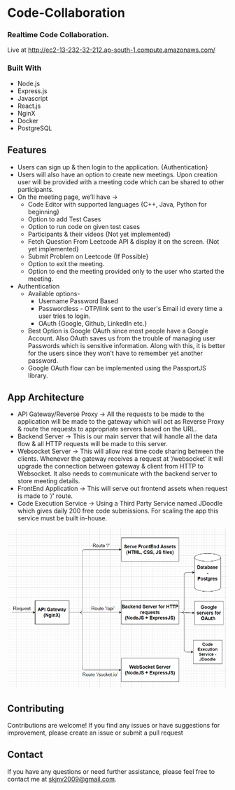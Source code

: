# Code-Collaboration   
### Realtime Code Collaboration.
Live at http://ec2-13-232-32-212.ap-south-1.compute.amazonaws.com/

### Built With

* Node.js
* Express.js
* Javascript
* React.js
* NginX
* Docker
* PostgreSQL

## Features
*  Users can sign up & then login to the application. {Authentication}
*  Users will also have an option to create new meetings. Upon creation user will be provided with a meeting code which can be shared to other participants.
*   On the meeting page, we’ll have ->
    - Code Editor with supported languages {C++, Java, Python for beginning}
    - Option to add Test Cases
    - Option to run code on given test cases
    - Participants & their videos {Not yet implemented}
    - Fetch Question From Leetcode API & display it on the screen. {Not yet implemented}
    - Submit Problem on Leetcode {If Possible}
    - Option to exit the meeting.
    - Option to end the meeting provided only to the user who started the meeting. 
* Authentication
    - Available options-
      - Username Password Based
      - Passwordless - OTP/link sent to the user's Email id every time a user tries to login.
      - OAuth {Google, Github, LinkedIn etc.}
    - Best Option is Google OAuth since most people have a Google Account. Also OAuth saves us from the trouble of managing user Passwords which is sensitive information. Along with this, it is better for the users since they won't have to remember yet another password.
    - Google OAuth flow can be implemented using the PassportJS library.

## App Architecture
  - API Gateway/Reverse Proxy -> All the requests to be made to the application will be made to the gateway which will act as Reverse Proxy & route the requests to appropriate servers based on the URL.
  - Backend Server -> This is our main server that will handle all the data flow & all HTTP requests will be made to this server.
  - Websocket Server -> This will allow real time code sharing between the clients. Whenever the gateway receives a request at ‘/websocket’ it will upgrade the connection between gateway & client from HTTP to Websocket. It also needs to communicate with the backend server to store meeting details.
  - FrontEnd Application -> This will serve out frontend assets when request is made to ‘/’ route.
  - Code Execution Service -> Using a Third Party Service named JDoodle which gives daily 200 free code submissions. For scaling the app this service must be built in-house.

![Screenshot](./screenshots/AppArchitecture.PNG)  

## Contributing
Contributions are welcome! If you find any issues or have suggestions for improvement, please create an issue or submit a pull request

## Contact

If you have any questions or need further assistance, please feel free to contact me at skjnv2009@gmail.com.
